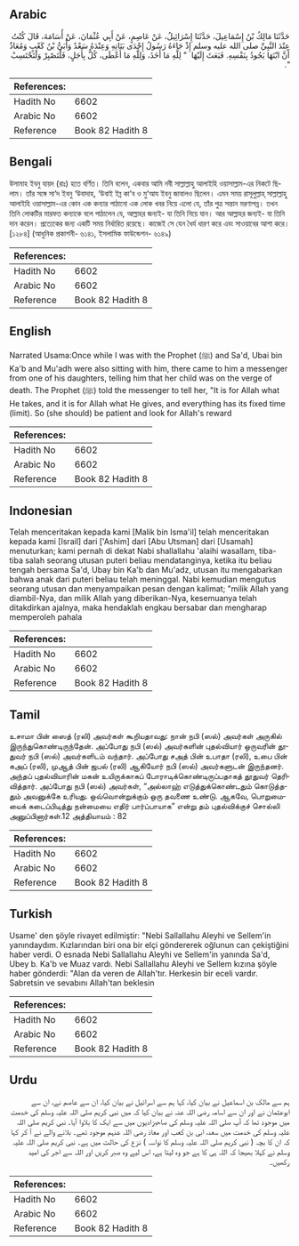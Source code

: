 ## Arabic


<div dir="rtl" lang="ar" style={{fontSize:'larger',backgroundColor:'#f8f9fa',padding:20}}>
حَدَّثَنَا مَالِكُ بْنُ إِسْمَاعِيلَ، حَدَّثَنَا إِسْرَائِيلُ، عَنْ عَاصِمٍ، عَنْ أَبِي عُثْمَانَ، عَنْ أُسَامَةَ، قَالَ كُنْتُ عِنْدَ النَّبِيِّ صلى الله عليه وسلم إِذْ جَاءَهُ رَسُولُ إِحْدَى بَنَاتِهِ وَعِنْدَهُ سَعْدٌ وَأُبَىُّ بْنُ كَعْبٍ وَمُعَاذٌ أَنَّ ابْنَهَا يَجُودُ بِنَفْسِهِ‏.‏ فَبَعَثَ إِلَيْهَا ‏ "‏ لِلَّهِ مَا أَخَذَ، وَلِلَّهِ مَا أَعْطَى، كُلٌّ بِأَجَلٍ، فَلْتَصْبِرْ وَلْتَحْتَسِبْ ‏"‏‏.‏
</div>
<div style={{backgroundColor:'#f8f9fa',padding:20, marginBottom: 10}}><table> <thead> <tr> <th>References:</th> <th></th> </tr> </thead> <tbody><tr><td>Hadith No</td><td>6602</td></tr><tr><td>Arabic No</td><td>6602</td></tr><tr><td>Reference</td><td>Book 82 Hadith 8</td></tr></tbody></table></div>

## Bengali


<div dir="ltr" lang="bn" style={{fontSize:'larger',backgroundColor:'#f8f9fa',padding:20}}>
উসামাহ ইবনু যায়দ (রাঃ) হতে বর্ণিত। তিনি বলেন, একবার আমি নবী সাল্লাল্লাহু আলাইহি ওয়াসাল্লাম-এর নিকটে ছিলাম। তাঁর সঙ্গে সা‘দ ইবনু ‘উবাদাহ, ‘উবাই ইব্ন কা‘ব ও মু‘আয ইবনু জাবালও ছিলেন। এমন সময় রাসূলুল্লাহ্ সাল্লাল্লাহু আলাইহি ওয়াসাল্লাম-এর কোন এক কন্যার পাঠানো এক লোক খবর নিয়ে এলো যে, তাঁর পুত্র সন্তান মরণাপন্ন। তখন তিনি লোকটির মারফত কন্যাকে বলে পাঠালেন যে, আল্লাহর জন্যই- যা তিনি নিয়ে যান। আর আল্লাহর জন্যই- যা তিনি দান করেন। প্রত্যেকের জন্য একটি সময় নির্ধারিত রয়েছে। কাজেই সে যেন ধৈর্য ধারণ করে এবং সাওয়াবের আশা করে। [১২৮৪] (আধুনিক প্রকাশনী- ৬১৪১, ইসলামিক ফাউন্ডেশন- ৬১৪৯)
</div>
<div style={{backgroundColor:'#f8f9fa',padding:20, marginBottom: 10}}><table> <thead> <tr> <th>References:</th> <th></th> </tr> </thead> <tbody><tr><td>Hadith No</td><td>6602</td></tr><tr><td>Arabic No</td><td>6602</td></tr><tr><td>Reference</td><td>Book 82 Hadith 8</td></tr></tbody></table></div>

## English


<div dir="ltr" lang="en" style={{fontSize:'larger',backgroundColor:'#f8f9fa',padding:20}}>
Narrated Usama:Once while I was with the Prophet (ﷺ) and Sa'd, Ubai bin Ka'b and Mu'adh were also sitting with him, there came to him a messenger from one of his daughters, telling him that her child was on the verge of death. The Prophet (ﷺ) told the messenger to tell her, "It is for Allah what He takes, and it is for Allah what He gives, and everything has its fixed time (limit). So (she should) be patient and look for Allah's reward
</div>
<div style={{backgroundColor:'#f8f9fa',padding:20, marginBottom: 10}}><table> <thead> <tr> <th>References:</th> <th></th> </tr> </thead> <tbody><tr><td>Hadith No</td><td>6602</td></tr><tr><td>Arabic No</td><td>6602</td></tr><tr><td>Reference</td><td>Book 82 Hadith 8</td></tr></tbody></table></div>

## Indonesian


<div dir="ltr" lang="id" style={{fontSize:'larger',backgroundColor:'#f8f9fa',padding:20}}>
Telah menceritakan kepada kami [Malik bin Isma'il] telah menceritakan kepada kami [Israil] dari ['Ashim] dari [Abu Utsman] dari [Usamah] menuturkan; kami pernah di dekat Nabi shallallahu 'alaihi wasallam, tiba-tiba salah seorang utusan puteri beliau mendatanginya, ketika itu beliau tengah bersama Sa'd, Ubay bin Ka'b dan Mu'adz, utusan itu mengabarkan bahwa anak dari puteri beliau telah meninggal. Nabi kemudian mengutus seorang utusan dan menyampaikan pesan dengan kalimat; "milik Allah yang diambil-Nya, dan milik Allah yang diberikan-Nya, kesemuanya telah ditakdirkan ajalnya, maka hendaklah engkau bersabar dan mengharap memperoleh pahala
</div>
<div style={{backgroundColor:'#f8f9fa',padding:20, marginBottom: 10}}><table> <thead> <tr> <th>References:</th> <th></th> </tr> </thead> <tbody><tr><td>Hadith No</td><td>6602</td></tr><tr><td>Arabic No</td><td>6602</td></tr><tr><td>Reference</td><td>Book 82 Hadith 8</td></tr></tbody></table></div>

## Tamil


<div dir="ltr" lang="ta" style={{fontSize:'larger',backgroundColor:'#f8f9fa',padding:20}}>
உசாமா பின் ஸைத் (ரலி) அவர்கள் கூறியதாவது: நான் நபி (ஸல்) அவர்கள் அருகில் இருந்துகொண்டிருந்தேன். அப்போது நபி (ஸல்) அவர்களின் புதல்வியார் ஒருவரின் தூதுவர் நபி (ஸல்) அவர்களிடம் வந்தார். அப்போது சஅத் பின் உபாதா (ரலி), உபை பின் கஅப் (ரலி), முஆத் பின் ஜபல் (ரலி) ஆகியோர் நபி (ஸல்) அவர்களுடன் இருந்தனர். அந்தப் புதல்வியாரின் மகன் உயிருக்காகப் போராடிக்கொண்டிருப்பதாகத் தூதுவர் தெரிவித்தார். அப்போது நபி (ஸல்) அவர்கள், “அல்லாஹ் எடுத்துக்கொண்டதும் கொடுத்ததும் அவனுக்கே உரியது. ஒவ்வொன்றுக்கும் ஒரு தவணை உண்டு. ஆகவே, பொறுமையைக் கடைப்பிடித்து நன்மையை எதிர் பார்ப்பாயாக” என்று தம் புதல்விக்குச் சொல்லி அனுப்பினார்கள்.12 அத்தியாயம் : 82
</div>
<div style={{backgroundColor:'#f8f9fa',padding:20, marginBottom: 10}}><table> <thead> <tr> <th>References:</th> <th></th> </tr> </thead> <tbody><tr><td>Hadith No</td><td>6602</td></tr><tr><td>Arabic No</td><td>6602</td></tr><tr><td>Reference</td><td>Book 82 Hadith 8</td></tr></tbody></table></div>

## Turkish


<div dir="ltr" lang="tr" style={{fontSize:'larger',backgroundColor:'#f8f9fa',padding:20}}>
Usame' den şöyle rivayet edilmiştir: "Nebi Sallallahu Aleyhi ve Sellem'in yanındaydım. Kızlarından biri ona bir elçi göndererek oğlunun can çekiştiğini haber verdi. O esnada Nebi Sallallahu Aleyhi ve Sellem'in yanında Sa'd, Ubey b. Ka'b ve Muaz vardı. Nebi Sallallahu Aleyhi ve Sellem kızına şöyle haber gönderdi: "Alan da veren de Allah'tır. Herkesin bir eceli vardır. Sabretsin ve sevabını Allah'tan beklesin
</div>
<div style={{backgroundColor:'#f8f9fa',padding:20, marginBottom: 10}}><table> <thead> <tr> <th>References:</th> <th></th> </tr> </thead> <tbody><tr><td>Hadith No</td><td>6602</td></tr><tr><td>Arabic No</td><td>6602</td></tr><tr><td>Reference</td><td>Book 82 Hadith 8</td></tr></tbody></table></div>

## Urdu


<div dir="rtl" lang="ur" style={{fontSize:'larger',backgroundColor:'#f8f9fa',padding:20}}>
ہم سے مالک بن اسماعیل نے بیان کیا، کہا ہم سے اسرائیل نے بیان کیا، ان سے عاصم نے، ان سے ابوعثمان نے اور ان سے اسامہ رضی اللہ عنہ نے بیان کیا کہ میں نبی کریم صلی اللہ علیہ وسلم کی خدمت میں موجود تھا کہ آپ صلی اللہ علیہ وسلم کی صاحبزادیوں میں سے ایک کا بلاوا آیا۔ نبی کریم صلی اللہ علیہ وسلم کی خدمت میں سعد، ابی بن کعب اور معاذ رضی اللہ عنہم موجود تھے۔ بلانے والے نے آ کر کہا کہ ان کا بچہ ( نبی کریم صلی اللہ علیہ وسلم کا نواسہ ) نزع کی حالت میں ہے۔ نبی کریم صلی اللہ علیہ وسلم نے کہلا بھیجا کہ اللہ ہی کا ہے جو وہ لیتا ہے، اس لیے وہ صبر کریں اور اللہ سے اجر کی امید رکھیں۔
</div>
<div style={{backgroundColor:'#f8f9fa',padding:20, marginBottom: 10}}><table> <thead> <tr> <th>References:</th> <th></th> </tr> </thead> <tbody><tr><td>Hadith No</td><td>6602</td></tr><tr><td>Arabic No</td><td>6602</td></tr><tr><td>Reference</td><td>Book 82 Hadith 8</td></tr></tbody></table></div>